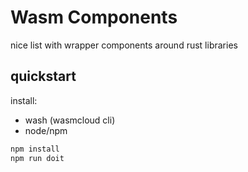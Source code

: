 # Wasm Components

nice list with wrapper components around rust libraries

## quickstart

install:

- wash (wasmcloud cli)
- node/npm

```sh
npm install
npm run doit
```
